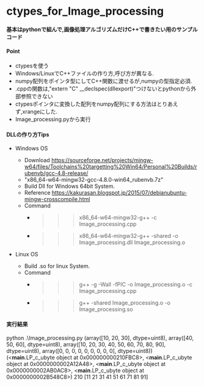 # ctypes_for_Image_processing

#### 基本はpythonで組んで,画像処理アルゴリズムだけC++で書きたい用のサンプルコード

#### Point

* ctypesを使う
* Windows/LinuxでC++ファイルの作り方,呼び方が異なる.
* numpy配列をポインタ型にしてC++関数に渡せるが,numpyの型指定必須.
* .cppの関数は,"extern "C" __declspec(dllexport)"つけないとpythonから外部参照できない
* ctypesポインタに変換した配列をnumpy配列にする方法はとりあえず,xrangeにした.
* Image_processing.pyから実行

#### DLLの作り方Tips

* Windows OS
  * Download <https://sourceforge.net/projects/mingw-w64/files/Toolchains%20targetting%20Win64/Personal%20Builds/rubenvb/gcc-4.8-release/>
  * "x86_64-w64-mingw32-gcc-4.8.0-win64_rubenvb.7z"
  * Build Dll for Windows 64bit System.
  * Reference <https://kakurasan.blogspot.jp/2015/07/debianubuntu-mingw-crosscompile.html>
  * Command
    * >>> x86_64-w64-mingw32-g++ -c Image_processing.cpp
    * >>> x86_64-w64-mingw32-g++ -shared -o Image_processing.dll Image_processing.o

* Linux OS
  * Build .so for linux System.
  * Command
    * >>> g++ -g -Wall -fPIC -o Image_processing.o -c Image_processing.cpp
    * >>> g++ -shared Image_processing.o -o Image_processing.so

#### 実行結果
python .\Image_processing.py
(array([10, 20, 30], dtype=uint8), array([40, 50, 60], dtype=uint8), array([10, 20, 30, 40, 50, 60, 70, 80, 90], dtype=uint8), array([0, 0, 0, 0, 0, 0, 0, 0, 0], dtype=uint8))
(<__main__.LP_c_ubyte object at 0x000000000210FBC8>, <__main__.LP_c_ubyte object at 0x0000000002A12A48>, <__main__.LP_c_ubyte object at 0x0000000002AB0AC8>, <__main__.LP_c_ubyte object at 0x0000000002B548C8>)
210
[11 21 31 41 51 61 71 81 91]

